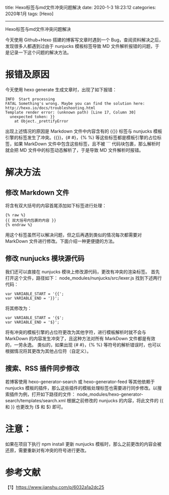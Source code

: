 title: Hexo标签与md文件冲突问题解决
date: 2020-1-3 18:23:12
categories: 2020年1月
tags: [Hexo]

---

Hexo标签与md文件冲突问题解决

<!-- more -->

今天使用 Github+Hexo 搭建的博客写文章时遇到一个 Bug，查阅资料解决之后，发现很多人都遇到过由于 nunjucks 模板标签导致 MD 文件解析报错的问题，于是记录一下这个问题的解决方法。

# 报错及原因
  今天使用 hexo generate 生成文章时，出现了如下报错：

    INFO  Start processing
    FATAL Something's wrong. Maybe you can find the solution here: http://hexo.io/docs/troubleshooting.html
    Template render error: (unknown path) [Line 17, Column 30]
      unexpected token: }}
        at Object._prettifyError

出现上述情况的原因是 Markdown 文件中内容含有的 {{}} 标签与 nunjucks 模板引擎的标签发生了冲突。{{}}，{# #}，{% %} 等这些标签都是模板引擎的占位标签，如果 MarkDown 文件中包含这些标签，且不被 ``` 代码块包裹，那么解析时就会把 MD 文件中的标签动态解析了，于是导致 MD 文件解析时报错。

# 解决方法
## 修改 Markdown 文件
将含有双大括号的内容首尾添加如下标签进行处理：

    {% raw %}
    {{ 双大括号内包裹的内容 }}
    {% endraw %}
用这个标签虽然可以解决问题，但之后再遇到类似的情况每次都需要对 MarkDown 文件进行修改。下面介绍一种更便捷的方法。

## 修改 nunjucks 模块源代码
我们还可以直接在 nunjucks 模块上修改源代码，更改有冲突的渲染标签。
首先打开这个文件，路径如下：
    node_modules/nunjucks/src/lexer.js
找到下述两行代码：

    var VARIABLE_START = '{{';
    var VARIABLE_END = '}}';
将其修改为：

    var VARIABLE_START = '{$';
    var VARIABLE_END = '$}';
将有冲突的模板引擎的占位符更改为其他字符，进行模板解析时就不会与 MarkDown 的内容发生冲突了，且这种方法对所有 MarkDown 文件都是有效的，一劳永逸。
类似的，如果出现 {# #}，{% %} 等符号的解析错误时，也可以根据情况将其更改为其他占位符（自定义）。

## 搜索、RSS 插件同步修改

若博客使用 hexo-generator-search 或 hexo-generator-feed 等其他依赖于 nunjucks 模板的插件，那么这些插件的模板处理标签也需要进行同步修改。以搜索插件为例，打开如下路径的文件：
node_modules/hexo-generator-search/templates/search.xml
根据之前修改的 nunjucks 的内容，将此文件的 {{ 和 }} 也更改为 {$ 和 $} 即可。

# 注意：
如果在项目下执行 npm install 更新 nunjucks 模板时，那么之前更改的内容会被还原，需要重新对有冲突的符号进行更改。

# 参考文献
【1】https://www.jianshu.com/p/6032a1a2dc25
